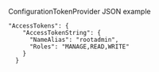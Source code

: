 ConfigurationTokenProvider JSON example

```
"AccessTokens": {
    "AccessTokenString": {
      "NameAlias": "rootadmin",
      "Roles": "MANAGE,READ,WRITE"
    }
  }
```